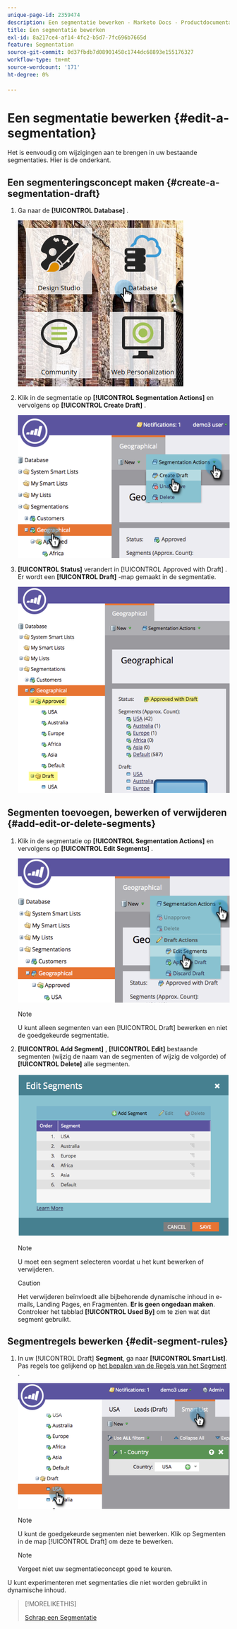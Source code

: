 ```yaml
---
unique-page-id: 2359474
description: Een segmentatie bewerken - Marketo Docs - Productdocumentatie
title: Een segmentatie bewerken
exl-id: 8a217ce4-af14-4fc2-b5d7-7fc696b7665d
feature: Segmentation
source-git-commit: 0d37fbdb7d08901458c1744dc68893e155176327
workflow-type: tm+mt
source-wordcount: '171'
ht-degree: 0%

---
```


# Een segmentatie bewerken {#edit-a-segmentation}

Het is eenvoudig om wijzigingen aan te brengen in uw bestaande segmentaties. Hier is de onderkant.

## Een segmenteringsconcept maken {#create-a-segmentation-draft}

1. Ga naar de **[!UICONTROL Database]** .

   ![](assets/db.png)

1. Klik in de segmentatie op **[!UICONTROL Segmentation Actions]** en vervolgens op **[!UICONTROL Create Draft]** .

   ![](assets/two.png)

1. **[!UICONTROL Status]** verandert in [!UICONTROL Approved with Draft] . Er wordt een **[!UICONTROL Draft]** -map gemaakt in de segmentatie.

   ![](assets/three.png)

## Segmenten toevoegen, bewerken of verwijderen {#add-edit-or-delete-segments}

1. Klik in de segmentatie op **[!UICONTROL Segmentation Actions]** en vervolgens op **[!UICONTROL Edit Segments]** .

   ![](assets/four.png)

   >[!NOTE]
   >
   >U kunt alleen segmenten van een [!UICONTROL Draft] bewerken en niet de goedgekeurde segmentatie.

1. **[!UICONTROL Add Segment]** , **[!UICONTROL Edit]** bestaande segmenten (wijzig de naam van de segmenten of wijzig de volgorde) of **[!UICONTROL Delete]** alle segmenten.

   ![](assets/image2014-9-16-9-3a6-3a9.png)

   >[!NOTE]
   >
   >U moet een segment selecteren voordat u het kunt bewerken of verwijderen.

   >[!CAUTION]
   >
   >Het verwijderen beïnvloedt alle bijbehorende dynamische inhoud in e-mails, Landing Pages, en Fragmenten. **Er is geen ongedaan maken**. Controleer het tabblad **[!UICONTROL Used By]** om te zien wat dat segment gebruikt.

## Segmentregels bewerken {#edit-segment-rules}

1. In uw [!UICONTROL Draft] **Segment**, ga naar **[!UICONTROL Smart List]**. Pas regels toe gelijkend op [ het bepalen van de Regels van het Segment ](/help/marketo/product-docs/personalization/segmentation-and-snippets/segmentation/define-segment-rules.md).

   ![](assets/image2014-9-16-9-3a6-3a20.png)

   >[!NOTE]
   >
   >U kunt de goedgekeurde segmenten niet bewerken. Klik op Segmenten in de map [!UICONTROL Draft] om deze te bewerken.

   >[!NOTE]
   >
   >Vergeet niet uw segmentatieconcept goed te keuren.

U kunt experimenteren met segmentaties die niet worden gebruikt in dynamische inhoud.

>[!MORELIKETHIS]
>
>[ Schrap een Segmentatie ](/help/marketo/product-docs/personalization/segmentation-and-snippets/segmentation/delete-a-segmentation.md)
